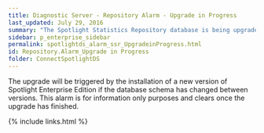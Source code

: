 ```yaml
---
title: ﻿Diagnostic Server - Repository Alarm - Upgrade in Progress
last_updated: July 29, 2016
summary: "The Spotlight Statistics Repository database is being upgraded."
sidebar: p_enterprise_sidebar
permalink: spotlightds_alarm_ssr_UpgradeinProgress.html
id: Repository.Alarm_Upgrade in Progress
folder: ConnectSpotlightDS
---
```



The upgrade will be triggered by the installation of a new version of Spotlight Enterprise Edition if the database schema has changed between versions. This alarm is for information only purposes and clears once the upgrade has finished.



{% include links.html %}
